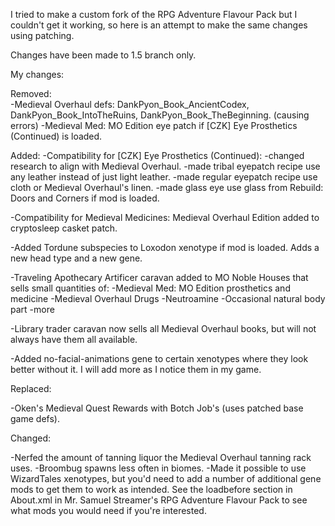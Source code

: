 I tried to make a custom fork of the RPG Adventure Flavour Pack but I couldn't get it working, so here is an attempt to make the same changes using patching.

Changes have been made to 1.5 branch only.

My changes:

Removed:    
-Medieval Overhaul defs: DankPyon_Book_AncientCodex, DankPyon_Book_IntoTheRuins, DankPyon_Book_TheBeginning. (causing errors)
-Medieval Med: MO Edition eye patch if [CZK] Eye Prosthetics (Continued) is loaded.

Added:
-Compatibility for [CZK] Eye Prosthetics (Continued):
 -changed research to align with Medieval Overhaul.
 -made tribal eyepatch recipe use any leather instead of just light leather.
 -made regular eyepatch recipe use cloth or Medieval Overhaul's linen.
 -made glass eye use glass from Rebuild: Doors and Corners if mod is loaded.
        
-Compatibility for Medieval Medicines: Medieval Overhaul Edition added to cryptosleep casket patch.

-Added Tordune subspecies to Loxodon xenotype if mod is loaded. Adds a new head type and a new gene.

-Traveling Apothecary Artificer caravan added to MO Noble Houses that sells small quantities of:
 -Medieval Med: MO Edition prosthetics and medicine
 -Medieval Overhaul Drugs
 -Neutroamine
 -Occasional natural body part
 -more

-Library trader caravan now sells all Medieval Overhaul books, but will not always have them all available.

-Added no-facial-animations gene to certain xenotypes where they look better without it. I will add more as I notice them in my game.

Replaced:

-Oken's Medieval Quest Rewards with Botch Job's (uses patched base game defs).

Changed:

-Nerfed the amount of tanning liquor the Medieval Overhaul tanning rack uses.
-Broombug spawns less often in biomes.
-Made it possible to use WizardTales xenotypes, but you'd need to add a number of additional gene mods to get them to work as intended. See the loadbefore section in About.xml in Mr. Samuel Streamer's RPG Adventure Flavour Pack to see what mods you would need if you're interested.
